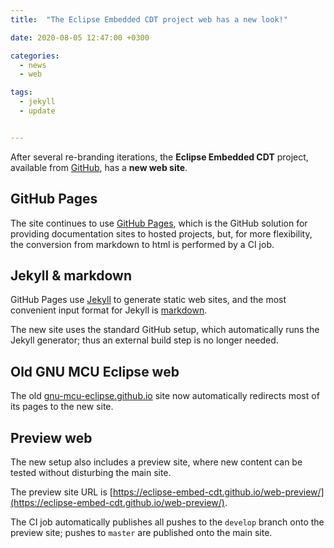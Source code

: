 ```yaml
---
title:  "The Eclipse Embedded CDT project web has a new look!"

date: 2020-08-05 12:47:00 +0300

categories:
  - news
  - web

tags:
  - jekyll
  - update


---
```


After several re-branding iterations, the **Eclipse Embedded CDT** project,
available from
[GitHub](https://github.com/eclipse-embed-cdt), has a **new web site**.

## GitHub Pages

The site continues to use [GitHub Pages](https://pages.github.com),
which is the GitHub solution for providing documentation sites to hosted
projects, but, for more flexibility, the conversion from markdown to html
is performed by a CI job.

## Jekyll & markdown

GitHub Pages use [Jekyll](http://jekyllrb.com) to generate static web
sites, and the most convenient input format for Jekyll is
[markdown](http://daringfireball.net/projects/markdown/syntax).

The new site uses the standard GitHub setup, which automatically runs
the Jekyll generator; thus an external build step is no longer needed.

## Old GNU MCU Eclipse web

The old [gnu-mcu-eclipse.github.io](https://gnu-mcu-eclipse.github.io/)
site now automatically redirects most of its pages to the new site.

## Preview web

The new setup also includes a preview site, where new content can be
tested without disturbing the main site.

The preview site URL is
[https://eclipse-embed-cdt.github.io/web-preview/](https://eclipse-embed-cdt.github.io/web-preview/).

The CI job automatically publishes all pushes to the `develop` branch onto
the preview site; pushes to `master` are published onto the main site.
